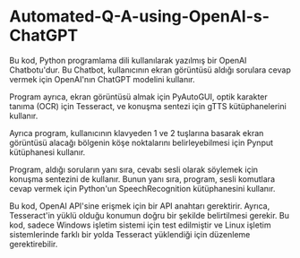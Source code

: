# Automated-Q-A-using-OpenAI-s-ChatGPT


Bu kod, Python programlama dili kullanılarak yazılmış bir OpenAI Chatbotu'dur. Bu Chatbot, kullanıcının ekran görüntüsü aldığı sorulara cevap vermek için OpenAI'nın ChatGPT modelini kullanır.

Program ayrıca, ekran görüntüsü almak için PyAutoGUI, optik karakter tanıma (OCR) için Tesseract, ve konuşma sentezi için gTTS kütüphanelerini kullanır.

Ayrıca program, kullanıcının klavyeden 1 ve 2 tuşlarına basarak ekran görüntüsü alacağı bölgenin köşe noktalarını belirleyebilmesi için Pynput kütüphanesi kullanır.

Program, aldığı soruların yanı sıra, cevabı sesli olarak söylemek için konuşma sentezini de kullanır. Bunun yanı sıra, program, sesli komutlara cevap vermek için Python'un SpeechRecognition kütüphanesini kullanır.

Bu kod, OpenAI API'sine erişmek için bir API anahtarı gerektirir. Ayrıca, Tesseract'in yüklü olduğu konumun doğru bir şekilde belirtilmesi gerekir. Bu kod, sadece Windows işletim sistemi için test edilmiştir ve Linux işletim sistemlerinde farklı bir yolda Tesseract yüklendiği için düzenleme gerektirebilir.

